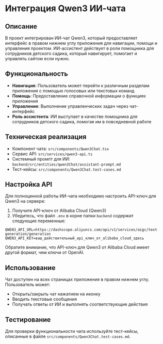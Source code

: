 # Интеграция Qwen3 ИИ-чата

## Описание
В проект интегрирован ИИ-чат Qwen3, который предоставляет интерфейс в правом нижнем углу приложения для навигации, помощи и управления проектом. ИИ-ассистент действует в роли помощника для сотрудников детского садика, который навигирует, помогает и управлять сайтом если нужно.

## Функциональность
- **Навигация**: Пользователь может перейти к различным разделам приложения с помощью голосовых или текстовых команд
- **Помощь**: Предоставление справочной информации о функциях приложения
- **Управление**: Выполнение управленческих задач через чат-интерфейс
- **Роль ассистента**: ИИ выступает в качестве помощника для сотрудников детского садика, помогая им в повседневной работе

## Техническая реализация
- Компонент чата: `src/components/Qwen3Chat.tsx`
- Сервис API: `src/services/qwen3-api.ts`
- Системный промпт для ИИ: `backend/src/entities/qwen3Chat/assistant-prompt.md`
- Тест-кейсы: `src/components/Qwen3Chat.test-cases.md`

## Настройка API
Для полноценной работы ИИ-чата необходимо настроить API-ключ для Qwen3 на сервере:

1. Получите API-ключ от Alibaba Cloud (Qwen3)
2. Убедитесь, что файл `.env` в корне папки `backend` содержит следующие переменные:

```
QWEN3_API_URL=https://dashscope.aliyuncs.com/api/v1/services/aigc/text-generation/generation
QWEN3_API_KEY=ваш_действительный_api_ключ_от_alibaba_cloud_здесь
```

Обратите внимание, что API-ключ для Qwen3 от Alibaba Cloud имеет другой формат, чем ключи от OpenAI.

## Использование
Чат доступен на всех страницах приложения в правом нижнем углу. Пользователь может:
- Открыть/закрыть чат нажатием на иконку
- Вводить текстовые сообщения
- Получать ответы от ИИ и выполнять соответствующие действия

## Тестирование
Для проверки функциональности чата используйте тест-кейсы, описанные в файле `src/components/Qwen3Chat.test-cases.md`.